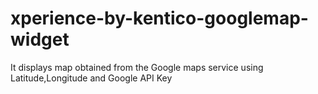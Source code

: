 # xperience-by-kentico-googlemap-widget
It displays map obtained from the Google maps service using Latitude,Longitude and Google API Key
